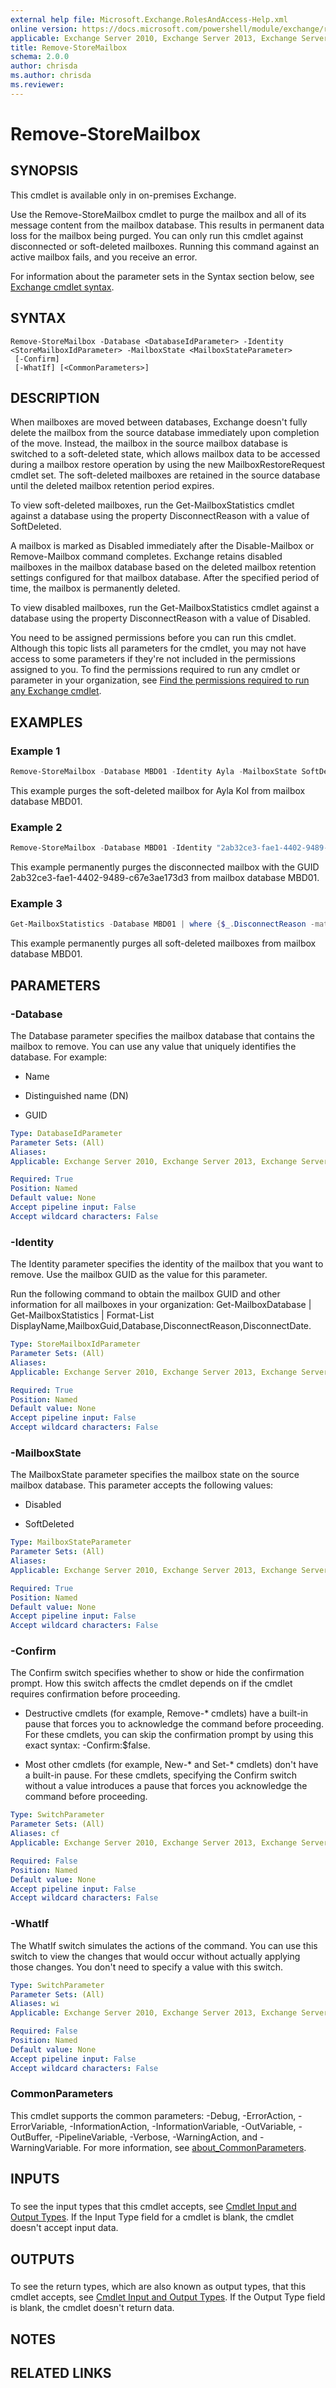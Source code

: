 ```yaml
---
external help file: Microsoft.Exchange.RolesAndAccess-Help.xml
online version: https://docs.microsoft.com/powershell/module/exchange/remove-storemailbox
applicable: Exchange Server 2010, Exchange Server 2013, Exchange Server 2016, Exchange Server 2019
title: Remove-StoreMailbox
schema: 2.0.0
author: chrisda
ms.author: chrisda
ms.reviewer:
---
```


# Remove-StoreMailbox

## SYNOPSIS
This cmdlet is available only in on-premises Exchange.

Use the Remove-StoreMailbox cmdlet to purge the mailbox and all of its message content from the mailbox database. This results in permanent data loss for the mailbox being purged. You can only run this cmdlet against disconnected or soft-deleted mailboxes. Running this command against an active mailbox fails, and you receive an error.

For information about the parameter sets in the Syntax section below, see [Exchange cmdlet syntax](https://docs.microsoft.com/powershell/exchange/exchange-cmdlet-syntax).

## SYNTAX

```
Remove-StoreMailbox -Database <DatabaseIdParameter> -Identity <StoreMailboxIdParameter> -MailboxState <MailboxStateParameter>
 [-Confirm]
 [-WhatIf] [<CommonParameters>]
```

## DESCRIPTION
When mailboxes are moved between databases, Exchange doesn't fully delete the mailbox from the source database immediately upon completion of the move. Instead, the mailbox in the source mailbox database is switched to a soft-deleted state, which allows mailbox data to be accessed during a mailbox restore operation by using the new MailboxRestoreRequest cmdlet set. The soft-deleted mailboxes are retained in the source database until the deleted mailbox retention period expires.

To view soft-deleted mailboxes, run the Get-MailboxStatistics cmdlet against a database using the property DisconnectReason with a value of SoftDeleted.

A mailbox is marked as Disabled immediately after the Disable-Mailbox or Remove-Mailbox command completes. Exchange retains disabled mailboxes in the mailbox database based on the deleted mailbox retention settings configured for that mailbox database. After the specified period of time, the mailbox is permanently deleted.

To view disabled mailboxes, run the Get-MailboxStatistics cmdlet against a database using the property DisconnectReason with a value of Disabled.

You need to be assigned permissions before you can run this cmdlet. Although this topic lists all parameters for the cmdlet, you may not have access to some parameters if they're not included in the permissions assigned to you. To find the permissions required to run any cmdlet or parameter in your organization, see [Find the permissions required to run any Exchange cmdlet](https://docs.microsoft.com/powershell/exchange/find-exchange-cmdlet-permissions).

## EXAMPLES

### Example 1
```powershell
Remove-StoreMailbox -Database MBD01 -Identity Ayla -MailboxState SoftDeleted
```

This example purges the soft-deleted mailbox for Ayla Kol from mailbox database MBD01.

### Example 2
```powershell
Remove-StoreMailbox -Database MBD01 -Identity "2ab32ce3-fae1-4402-9489-c67e3ae173d3" -MailboxState Disabled
```

This example permanently purges the disconnected mailbox with the GUID 2ab32ce3-fae1-4402-9489-c67e3ae173d3 from mailbox database MBD01.

### Example 3
```powershell
Get-MailboxStatistics -Database MBD01 | where {$_.DisconnectReason -match "SoftDeleted"} | foreach {Remove-StoreMailbox -Database $_.Database -Identity $_.MailboxGuid -MailboxState SoftDeleted}
```

This example permanently purges all soft-deleted mailboxes from mailbox database MBD01.

## PARAMETERS

### -Database
The Database parameter specifies the mailbox database that contains the mailbox to remove. You can use any value that uniquely identifies the database. For example:

- Name

- Distinguished name (DN)

- GUID

```yaml
Type: DatabaseIdParameter
Parameter Sets: (All)
Aliases:
Applicable: Exchange Server 2010, Exchange Server 2013, Exchange Server 2016, Exchange Server 2019

Required: True
Position: Named
Default value: None
Accept pipeline input: False
Accept wildcard characters: False
```

### -Identity
The Identity parameter specifies the identity of the mailbox that you want to remove. Use the mailbox GUID as the value for this parameter.

Run the following command to obtain the mailbox GUID and other information for all mailboxes in your organization: Get-MailboxDatabase | Get-MailboxStatistics | Format-List DisplayName,MailboxGuid,Database,DisconnectReason,DisconnectDate.

```yaml
Type: StoreMailboxIdParameter
Parameter Sets: (All)
Aliases:
Applicable: Exchange Server 2010, Exchange Server 2013, Exchange Server 2016, Exchange Server 2019

Required: True
Position: Named
Default value: None
Accept pipeline input: False
Accept wildcard characters: False
```

### -MailboxState
The MailboxState parameter specifies the mailbox state on the source mailbox database. This parameter accepts the following values:

- Disabled

- SoftDeleted

```yaml
Type: MailboxStateParameter
Parameter Sets: (All)
Aliases:
Applicable: Exchange Server 2010, Exchange Server 2013, Exchange Server 2016, Exchange Server 2019

Required: True
Position: Named
Default value: None
Accept pipeline input: False
Accept wildcard characters: False
```

### -Confirm
The Confirm switch specifies whether to show or hide the confirmation prompt. How this switch affects the cmdlet depends on if the cmdlet requires confirmation before proceeding.

- Destructive cmdlets (for example, Remove-\* cmdlets) have a built-in pause that forces you to acknowledge the command before proceeding. For these cmdlets, you can skip the confirmation prompt by using this exact syntax: -Confirm:$false.

- Most other cmdlets (for example, New-\* and Set-\* cmdlets) don't have a built-in pause. For these cmdlets, specifying the Confirm switch without a value introduces a pause that forces you acknowledge the command before proceeding.

```yaml
Type: SwitchParameter
Parameter Sets: (All)
Aliases: cf
Applicable: Exchange Server 2010, Exchange Server 2013, Exchange Server 2016, Exchange Server 2019

Required: False
Position: Named
Default value: None
Accept pipeline input: False
Accept wildcard characters: False
```

### -WhatIf
The WhatIf switch simulates the actions of the command. You can use this switch to view the changes that would occur without actually applying those changes. You don't need to specify a value with this switch.

```yaml
Type: SwitchParameter
Parameter Sets: (All)
Aliases: wi
Applicable: Exchange Server 2010, Exchange Server 2013, Exchange Server 2016, Exchange Server 2019

Required: False
Position: Named
Default value: None
Accept pipeline input: False
Accept wildcard characters: False
```

### CommonParameters
This cmdlet supports the common parameters: -Debug, -ErrorAction, -ErrorVariable, -InformationAction, -InformationVariable, -OutVariable, -OutBuffer, -PipelineVariable, -Verbose, -WarningAction, and -WarningVariable. For more information, see [about_CommonParameters](https://go.microsoft.com/fwlink/p/?LinkID=113216).

## INPUTS

###  
To see the input types that this cmdlet accepts, see [Cmdlet Input and Output Types](https://go.microsoft.com/fwlink/p/?LinkId=616387). If the Input Type field for a cmdlet is blank, the cmdlet doesn't accept input data.

## OUTPUTS

###  
To see the return types, which are also known as output types, that this cmdlet accepts, see [Cmdlet Input and Output Types](https://go.microsoft.com/fwlink/p/?LinkId=616387). If the Output Type field is blank, the cmdlet doesn't return data.

## NOTES

## RELATED LINKS

